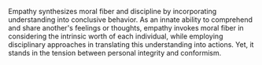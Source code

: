 
Empathy synthesizes moral fiber and discipline by incorporating understanding into conclusive behavior. As an innate ability to comprehend and share another's feelings or thoughts, empathy invokes moral fiber in considering the intrinsic worth of each individual, while employing disciplinary approaches in translating this understanding into actions. Yet, it stands in the tension between personal integrity and conformism.

